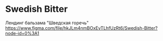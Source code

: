 # Swedish Bitter

Лендинг бальзама "Шведская горечь"
https://www.figma.com/file/hkJLm4nmBOxEvTLhfUzRt6/Swedish-Bitter?node-id=0%3A1
